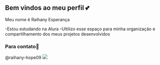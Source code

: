 ## Bem vindos ao meu perfil 💕

Meu nome é Raihany Esperança 

-Estou estudando na Alura
-Ultilizo esse espaço para minha organização e compartilhamento dos meus projetos 
desenvolvidos
### Para contato📧

@raihany-hope09
![](https://media1.tenor.com/m/PKKCAakpBZIAAAAC/neyney-neymar.gif)
